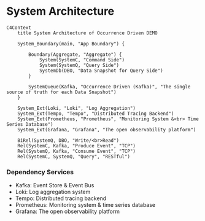# System Architecture

```kroki-mermaid
C4Context
    title System Architecture of Occurrence Driven DEMO

    System_Boundary(main, "App Boundary") {

        Boundary(Aggregate, "Aggregate") {
            System(SystemC, "Command Side")
            System(SystemQ, "Query Side")
            SystemDb(DBO, "Data Snapshot for Query Side")
        }

        SystemQueue(Kafka, "Occurrence Driven (Kafka)", "The single source of truth for each Data Snapshot")
    }

    System_Ext(Loki, "Loki", "Log Aggregation")
    System_Ext(Tempo, "Tempo", "Distributed Tracing Backend")
    System_Ext(Prometheus, "Prometheus", "Monitoring System &<br> Time Series Database")
    System_Ext(Grafana, "Grafana", "The open observability platform")

    BiRel(SystemQ, DBO, "Write/<br>Read")
    Rel(SystemC, Kafka, "Produce Event", "TCP")
    Rel(SystemQ, Kafka, "Consume Event", "TCP")
    Rel(SystemC, SystemQ, "Query", "RESTful")

```

### Dependency Services
- Kafka: Event Store & Event Bus
- Loki: Log aggregation system
- Tempo: Distributed tracing backend
- Prometheus: Monitoring system & time series database
- Grafana: The open observability platform
